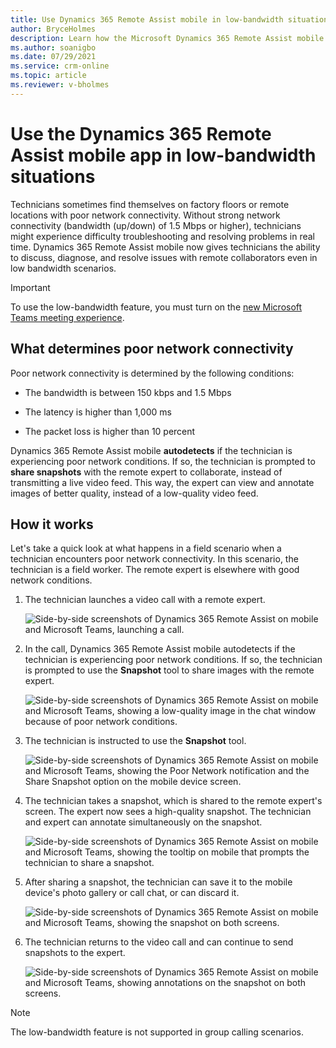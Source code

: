 ```yaml
---
title: Use Dynamics 365 Remote Assist mobile in low-bandwidth situations
author: BryceHolmes
description: Learn how the Microsoft Dynamics 365 Remote Assist mobile app works in environments with poor network conditions. 
ms.author: soanigbo
ms.date: 07/29/2021
ms.service: crm-online
ms.topic: article
ms.reviewer: v-bholmes
---
```


# Use the Dynamics 365 Remote Assist mobile app in low-bandwidth situations

Technicians sometimes find themselves on factory floors or remote locations with poor network connectivity. Without strong network connectivity (bandwidth (up/down) of 1.5 Mbps or higher), technicians might experience difficulty troubleshooting and resolving problems in real time. Dynamics 365 Remote Assist mobile now gives technicians the ability to discuss, diagnose, and resolve issues with remote collaborators even in low bandwidth scenarios.

> [!IMPORTANT]
> To use the low-bandwidth feature, you must turn on the [new Microsoft Teams meeting experience](https://techcommunity.microsoft.com/t5/microsoft-teams-blog/new-meeting-and-calling-experience-in-microsoft-teams/ba-p/1537581).

## What determines poor network connectivity

Poor network connectivity is determined by the following conditions:

- The bandwidth is between 150 kbps and 1.5 Mbps

- The latency is higher than 1,000 ms

- The packet loss is higher than 10 percent

Dynamics 365 Remote Assist mobile **autodetects** if the technician is experiencing poor network conditions. If so, the technician is prompted to **share snapshots** with the remote expert to collaborate, instead of transmitting a live video feed. This way, the expert can view and annotate images of better quality, instead of a low-quality video feed.

## How it works

Let's take a quick look at what happens in a field scenario when a technician encounters poor network connectivity. In this scenario, the technician is a field worker. The remote expert is elsewhere with good network conditions. 

1. The technician launches a video call with a remote expert.

    ![Side-by-side screenshots of Dynamics 365 Remote Assist on mobile and Microsoft Teams, launching a call.](./media/03.07-call-ink.png "Launch Call") 

2. In the call, Dynamics 365 Remote Assist mobile autodetects if the technician is experiencing poor network conditions. If so, the technician is prompted to use the **Snapshot** tool to share images with the remote expert. 

    ![Side-by-side screenshots of Dynamics 365 Remote Assist on mobile and Microsoft Teams, showing a low-quality image in the chat window because of poor network conditions.](./media/03.14-call-low-bandwidth-dialog.png "Detection") 

3. The technician is instructed to use the **Snapshot** tool.

    ![Side-by-side screenshots of Dynamics 365 Remote Assist on mobile and Microsoft Teams, showing the Poor Network notification and the Share Snapshot option on the mobile device screen.](./media/03.15-call-snapshot-teach.png "Share") 

4. The technician takes a snapshot, which is shared to the remote expert's screen. The expert now sees a high-quality snapshot. The technician and expert can annotate simultaneously on the snapshot.

    ![Side-by-side screenshots of Dynamics 365 Remote Assist on mobile and Microsoft Teams, showing the tooltip on mobile that prompts the technician to share a snapshot.](./media/03.16-call-snapshot-active.png "Tool Tip") 
 
5. After sharing a snapshot, the technician can save it to the mobile device's photo gallery or call chat, or can discard it. 

    ![Side-by-side screenshots of Dynamics 365 Remote Assist on mobile and Microsoft Teams, showing the snapshot on both screens.](./media/03.19-call-save-snapshot-dialog-selected.png "Expert-side Snapshot") 

6. The technician returns to the video call and can continue to send snapshots to the expert.	

    ![Side-by-side screenshots of Dynamics 365 Remote Assist on mobile and Microsoft Teams, showing annotations on the snapshot on both screens.](./media/03.21-call-save-snapshot-saved.png "Annotate")  

> [!NOTE]
> The low-bandwidth feature is not supported in group calling scenarios. 


